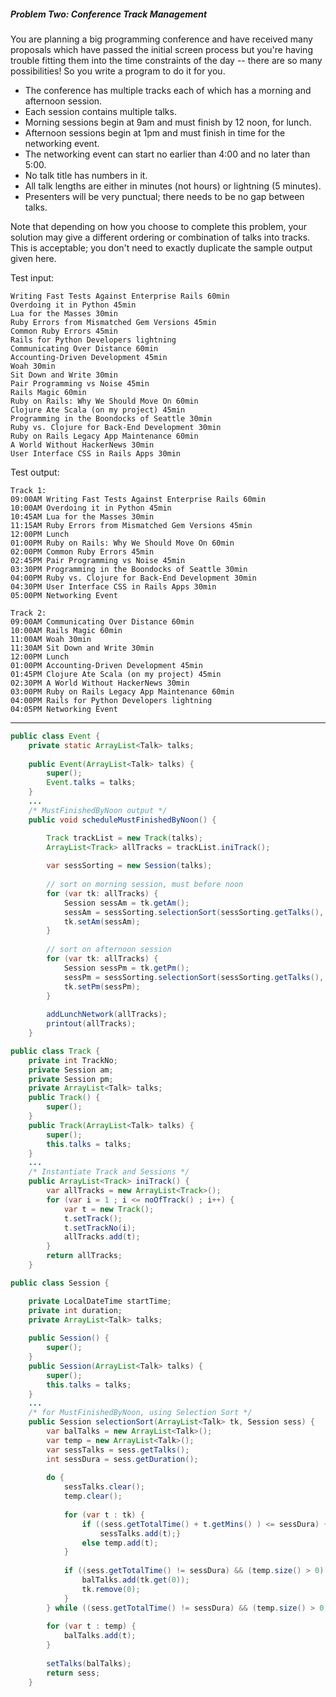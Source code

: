 ##### Problem Two: Conference Track Management
 
You are planning a big programming conference and have received many proposals which have passed the initial screen process but you're having trouble fitting them into the time constraints of the day -- there are so many possibilities! So you write a program to do it for you.
- The conference has multiple tracks each of which has a morning and afternoon session.
- Each session contains multiple talks.
- Morning sessions begin at 9am and must finish by 12 noon, for lunch.
- Afternoon sessions begin at 1pm and must finish in time for the networking event.
- The networking event can start no earlier than 4:00 and no later than 5:00.
- No talk title has numbers in it.
- All talk lengths are either in minutes (not hours) or lightning (5 minutes).
- Presenters will be very punctual; there needs to be no gap between talks.

Note that depending on how you choose to complete this problem, your solution may give a different ordering or combination of talks into tracks. This is acceptable; you don't need to exactly duplicate the sample output given here.

Test input:

```
Writing Fast Tests Against Enterprise Rails 60min
Overdoing it in Python 45min
Lua for the Masses 30min
Ruby Errors from Mismatched Gem Versions 45min
Common Ruby Errors 45min
Rails for Python Developers lightning
Communicating Over Distance 60min
Accounting-Driven Development 45min
Woah 30min
Sit Down and Write 30min
Pair Programming vs Noise 45min
Rails Magic 60min
Ruby on Rails: Why We Should Move On 60min
Clojure Ate Scala (on my project) 45min
Programming in the Boondocks of Seattle 30min
Ruby vs. Clojure for Back-End Development 30min
Ruby on Rails Legacy App Maintenance 60min
A World Without HackerNews 30min
User Interface CSS in Rails Apps 30min
```

Test output: 

```
Track 1:
09:00AM Writing Fast Tests Against Enterprise Rails 60min
10:00AM Overdoing it in Python 45min
10:45AM Lua for the Masses 30min
11:15AM Ruby Errors from Mismatched Gem Versions 45min
12:00PM Lunch
01:00PM Ruby on Rails: Why We Should Move On 60min
02:00PM Common Ruby Errors 45min
02:45PM Pair Programming vs Noise 45min
03:30PM Programming in the Boondocks of Seattle 30min
04:00PM Ruby vs. Clojure for Back-End Development 30min
04:30PM User Interface CSS in Rails Apps 30min
05:00PM Networking Event
```
``` 
Track 2:
09:00AM Communicating Over Distance 60min
10:00AM Rails Magic 60min
11:00AM Woah 30min
11:30AM Sit Down and Write 30min
12:00PM Lunch
01:00PM Accounting-Driven Development 45min
01:45PM Clojure Ate Scala (on my project) 45min
02:30PM A World Without HackerNews 30min
03:00PM Ruby on Rails Legacy App Maintenance 60min
04:00PM Rails for Python Developers lightning
04:05PM Networking Event
```

----

``` java
public class Event {
	private static ArrayList<Talk> talks;
	
	public Event(ArrayList<Talk> talks) {
		super();
		Event.talks = talks;
	}
	...
	/* MustFinishedByNoon output */
	public void scheduleMustFinishedByNoon() {

		Track trackList = new Track(talks);
		ArrayList<Track> allTracks = trackList.iniTrack();
		
		var sessSorting = new Session(talks);
		
		// sort on morning session, must before noon
		for (var tk: allTracks) {
			Session sessAm = tk.getAm();
			sessAm = sessSorting.selectionSort(sessSorting.getTalks(), sessAm);
			tk.setAm(sessAm);
		}
		
		// sort on afternoon session
		for (var tk: allTracks) {
			Session sessPm = tk.getPm();
			sessPm = sessSorting.selectionSort(sessSorting.getTalks(), sessPm);
			tk.setPm(sessPm);
		}	
		
		addLunchNetwork(allTracks);
		printout(allTracks);
	}
```
``` java
public class Track {
	private int TrackNo;
	private Session am;
	private Session pm;
	private ArrayList<Talk> talks;
	public Track() {
		super();
	}
	public Track(ArrayList<Talk> talks) {
		super();
		this.talks = talks;
	}
	...
	/* Instantiate Track and Sessions */
	public ArrayList<Track> iniTrack() {
		var allTracks = new ArrayList<Track>();
		for (var i = 1 ; i <= noOfTrack() ; i++) {
			var t = new Track();
			t.setTrack();
			t.setTrackNo(i);
			allTracks.add(t);
		}
		return allTracks;
	}
```
``` java
public class Session {

	private LocalDateTime startTime;
	private int duration;
	private ArrayList<Talk> talks;
	
	public Session() {
		super();
	}
	public Session(ArrayList<Talk> talks) {
		super();
		this.talks = talks;
	}
	...
	/* for MustFinishedByNoon, using Selection Sort */ 
	public Session selectionSort(ArrayList<Talk> tk, Session sess) {
		var balTalks = new ArrayList<Talk>();
		var temp = new ArrayList<Talk>();
		var sessTalks = sess.getTalks();
		int sessDura = sess.getDuration();
		
		do {
			sessTalks.clear();
			temp.clear();
			
			for (var t : tk) {
				if ((sess.getTotalTime() + t.getMins() ) <= sessDura) {
					sessTalks.add(t);}
				else temp.add(t);
			}
			
			if ((sess.getTotalTime() != sessDura) && (temp.size() > 0) ) {
				balTalks.add(tk.get(0));
				tk.remove(0);
			}
		} while ((sess.getTotalTime() != sessDura) && (temp.size() > 0) );
		
		for (var t : temp) {
			balTalks.add(t);
		}
		
		setTalks(balTalks);
		return sess;
	}	
```
